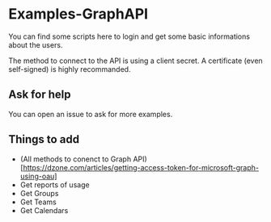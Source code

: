 # Examples-GraphAPI

You can find some scripts here to login and get some basic informations about the users.

The method to connect to the API is using a client secret. A certificate (even self-signed) is highly recommanded.

## Ask for help

You can open an issue to ask for more examples.

## Things to add
- (All methods to conenct to Graph API)[https://dzone.com/articles/getting-access-token-for-microsoft-graph-using-oau]
- Get reports of usage
- Get Groups
- Get Teams
- Get Calendars